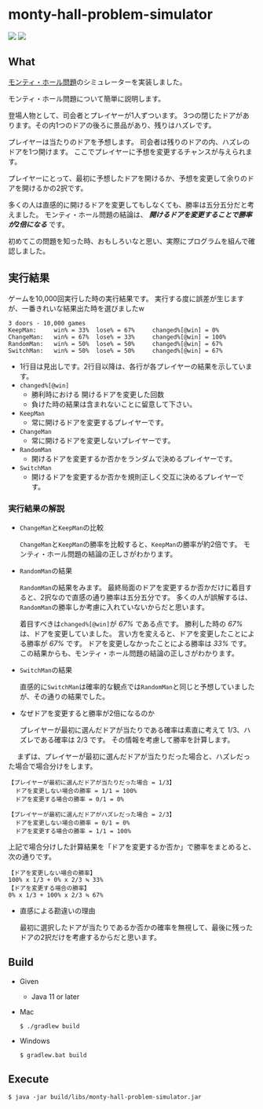 # monty-hall-problem-simulator


![](https://img.shields.io/badge/Java-007396.svg?logo=Java&style=plastic)
![](https://img.shields.io/badge/Gradle-02303A.svg?logo=Gradle&style=plastic)


## What

[モンティ・ホール問題](https://ja.wikipedia.org/wiki/%E3%83%A2%E3%83%B3%E3%83%86%E3%82%A3%E3%83%BB%E3%83%9B%E3%83%BC%E3%83%AB%E5%95%8F%E9%A1%8C)のシミュレーターを実装しました。

モンティ・ホール問題について簡単に説明します。

登場人物として、司会者とプレイヤーが1人ずついます。
3つの閉じたドアがあります。その内1つのドアの後ろに景品があり、残りはハズレです。

プレイヤーは当たりのドアを予想します。
司会者は残りのドアの内、ハズレのドアを1つ開けます。
ここでプレイヤーに予想を変更するチャンスが与えられます。

プレイヤーにとって、最初に予想したドアを開けるか、予想を変更して余りのドアを開けるかの2択です。

多くの人は直感的に開けるドアを変更してもしなくても、勝率は五分五分だと考えました。
モンティ・ホール問題の結論は、 ***開けるドアを変更することで勝率が2倍になる*** です。

初めてこの問題を知った時、おもしろいなと思い、実際にプログラムを組んで確認しました。


## 実行結果

ゲームを10,000回実行した時の実行結果です。
実行する度に誤差が生じますが、一番きれいな結果出た時を選びましたw

```
3 doors - 10,000 games
KeepMan:	 win% = 33%	 lose% = 67%	 changed%[@win] = 0%
ChangeMan:	 win% = 67%	 lose% = 33%	 changed%[@win] = 100%
RandomMan:	 win% = 50%	 lose% = 50%	 changed%[@win] = 67%
SwitchMan:	 win% = 50%	 lose% = 50%	 changed%[@win] = 67%
```

* 1行目は見出しです。2行目以降は、各行が各プレイヤーの結果を示しています。
* `changed%[@win]`
   * 勝利時における 開けるドアを変更した回数
   * 負けた時の結果は含まれないことに留意して下さい。
* `KeepMan`
   * 常に開けるドアを変更するプレイヤーです。
* `ChangeMan`
   * 常に開けるドアを変更しないプレイヤーです。
* `RandomMan`
   * 開けるドアを変更するか否かをランダムで決めるプレイヤーです。
* `SwitchMan`
   * 開けるドアを変更するか否かを規則正しく交互に決めるプレイヤーです。

### 実行結果の解説
* `ChangeMan`と`KeepMan`の比較

  `ChangeMan`と`KeepMan`の勝率を比較すると、`KeepMan`の勝率が約2倍です。
モンティ・ホール問題の結論の正しさがわかります。

* `RandomMan`の結果

  `RandomMan`の結果をみます。
  最終局面のドアを変更するか否かだけに着目すると、2択なので直感の通り勝率は五分五分です。
  多くの人が誤解するは、`RandomMan`の勝率しか考慮に入れていないからだと思います。

  着目すべきは`changed%[@win]`が *67%* である点です。
  勝利した時の *67%* は、ドアを変更していました。
  言い方を変えると、ドアを変更したことによる勝率が *67%* です。
  ドアを変更しなかったことによる勝率は *33%* です。
  この結果からも、モンティ・ホール問題の結論の正しさがわかります。

* `SwitchMan`の結果

  直感的に`SwitchMan`は確率的な観点では`RandomMan`と同じと予想していましたが、その通りの結果でした。

* なぜドアを変更すると勝率が2倍になるのか

  プレイヤーが最初に選んだドアが当たりである確率は素直に考えて 1/3、ハズレである確率は 2/3 です。
  その情報を考慮して勝率を計算します。

　 まずは、プレイヤーが最初に選んだドアが当たりだった場合と、ハズレだった場合で場合分けをします。

  ```
  【プレイヤーが最初に選んだドアが当たりだった場合 = 1/3】
    ドアを変更しない場合の勝率 = 1/1 = 100%
    ドアを変更する場合の勝率 = 0/1 = 0%

  【プレイヤーが最初に選んだドアがハズレだった場合 = 2/3】
    ドアを変更しない場合の勝率 = 0/1 = 0%
    ドアを変更する場合の勝率 = 1/1 = 100%
  ```

上記で場合分けした計算結果を「ドアを変更するか否か」で勝率をまとめると、次の通りです。

  ```
  【ドアを変更しない場合の勝率】
  100% x 1/3 + 0% x 2/3 ≒ 33%
  【ドアを変更する場合の勝率】
  0% x 1/3 + 100% x 2/3 ≒ 67%
  ```

* 直感による勘違いの理由

  最初に選択したドアが当たりであるか否かの確率を無視して、最後に残ったドアの2択だけを考慮するからだと思います。


## Build
* Given
  * Java 11 or later

* Mac

  ```
  $ ./gradlew build
  ```

* Windows

  ```
  $ gradlew.bat build
  ```


## Execute

```
$ java -jar build/libs/monty-hall-problem-simulator.jar
```
